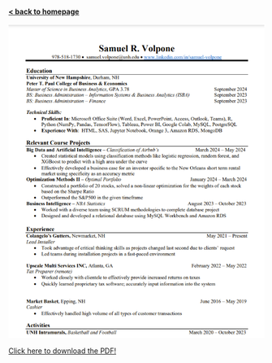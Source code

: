#### [< back to homepage](./index.md)

![My Resume](images/resume.png)

[Click here to download the PDF!](Volpone_Samuel.pdf)

